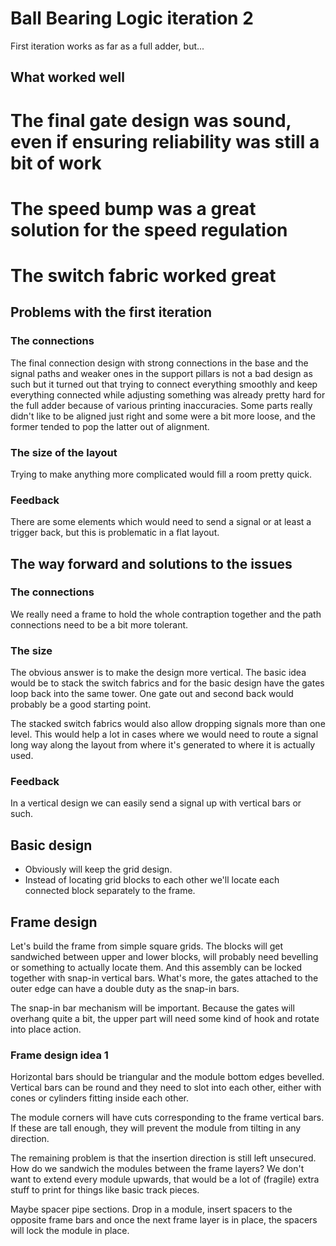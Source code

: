 # Ball Bearing Logic iteration 2

First iteration works as far as a full adder, but...

## What worked well

# The final gate design was sound, even if ensuring reliability was still a bit of work

# The speed bump was a great solution for the speed regulation

# The switch fabric worked great

## Problems with the first iteration

### The connections

The final connection design with strong connections in the base and the signal paths
and weaker ones in the support pillars is not a bad design as such but it turned
out that trying to connect everything smoothly and keep everything connected while
adjusting something was already pretty hard for the full adder because of various
printing inaccuracies. Some parts really didn't like to be aligned just right and
some were a bit more loose, and the former tended to pop the latter out of alignment.

### The size of the layout

Trying to make anything more complicated would fill a room pretty quick.

### Feedback

There are some elements which would need to send a signal or at least a trigger
back, but this is problematic in a flat layout.

## The way forward and solutions to the issues

### The connections

We really need a frame to hold the whole contraption together and the path connections
need to be a bit more tolerant.

### The size

The obvious answer is to make the design more vertical. The basic idea would be to 
stack the switch fabrics and for the basic design have the gates loop back into the 
same tower. One gate out and second back would probably be a good starting point.

The stacked switch fabrics would also allow dropping signals more than one level.
This would help a lot in cases where we would need to route a signal long way along
the layout from where it's generated to where it is actually used.

### Feedback

In a vertical design we can easily send a signal up with vertical bars or such.

## Basic design

* Obviously will keep the grid design.
* Instead of locating grid blocks to each other we'll locate each connected block
  separately to the frame.

## Frame design

Let's build the frame from simple square grids. The blocks will get sandwiched
between upper and lower blocks, will probably need bevelling or something to
actually locate them. And this assembly can be locked together with snap-in
vertical bars. What's more, the gates attached to the outer edge can have a double
duty as the snap-in bars.

The snap-in bar mechanism will be important. Because the gates will overhang quite
a bit, the upper part will need some kind of hook and rotate into place action.

### Frame design idea 1

Horizontal bars should be triangular and the module bottom edges bevelled.
Vertical bars can be round and they need to slot into each other, either with cones
or cylinders fitting inside each other.

The module corners will have cuts corresponding to the frame vertical bars. If these
are tall enough, they will prevent the module from tilting in any direction. 

The remaining problem is that the insertion direction is still left unsecured. How
do we sandwich the modules between the frame layers? We don't want to extend every
module upwards, that would be a lot of (fragile) extra stuff to print for things like
basic track pieces.

Maybe spacer pipe sections. Drop in a module, insert spacers to the opposite frame
bars and once the next frame layer is in place, the spacers will lock the module in
place.

